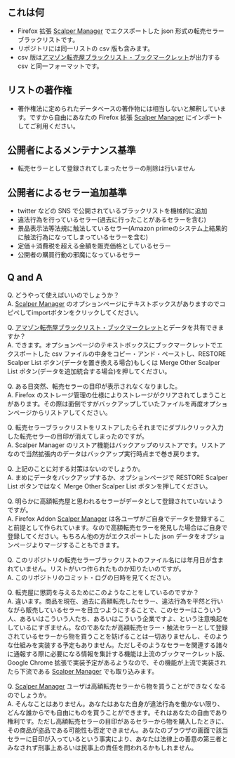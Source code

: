 ## これは何
+ Firefox 拡張 [Scalper Manager](https://addons.mozilla.org/ja/firefox/addon/scalper-manager/) でエクスポートした json 形式の転売セラーブラックリストです。
+ リポジトリには同一リストの csv 版も含みます。
+ csv 版は[アマゾン転売屋ブラックリスト・ブックマークレット](https://note.com/jackpot_hide/n/n228b0876673d)が出力する csv と同一フォーマットです。

## リストの著作権
+ 著作権法に定められたデータベースの著作物には相当しないと解釈しています。ですから自由にあなたの Firefox 拡張 [Scalper Manager](https://addons.mozilla.org/ja/firefox/addon/scalper-manager/) にインポートしてご利用ください。

## 公開者によるメンテナンス基準
+ 転売セラーとして登録されてしまったセラーの削除は行いません

## 公開者によるセラー追加基準
+ twitter などの SNS で公開されているブラックリストを機械的に追加
+ 違法行為を行っているセラー(過去に行ったことがあるセラーを含む)
+ 景品表示法等法規に触法しているセラー(Amazon primeのシステム上結果的に触法行為になってしまっているセラーを含む)
+ 定価＋消費税を超える金額を販売価格としているセラー
+ 公開者の購買行動の邪魔になっているセラー

## Q and A
Q. どうやって使えばいいのでしょうか？  
A. [Scalper Manager](https://addons.mozilla.org/ja/firefox/addon/scalper-manager/) のオプションページにテキストボックスがありますのでコピペしてimportボタンをクリックしてください。

Q. [アマゾン転売屋ブラックリスト・ブックマークレット](https://note.com/jackpot_hide/n/n228b0876673d)とデータを共有できますか？  
A. できます。オプションページのテキストボックスにブックマークレットでエクスポートした csv ファイルの中身をコピー・アンド・ペーストし、RESTORE Scalper List ボタン(データを置き換える場合)もしくは Merge Other Scalper List ボタン(データを追加統合する場合)を押してください。

Q. ある日突然、転売セラーの目印が表示されなくなりました。  
A. Firefox のストレージ管理の仕様によりストレージがクリアされてしまうことがあります。その際は面倒ですがバックアップしていたファイルを再度オプションページからリストアしてください。

Q. 転売セラーブラックリストをリストアしたらそれまでにダブルクリック入力した転売セラーの目印が消えてしまったのですが。  
A. Scalper Manager のリストア機能はバックアップのリストアです。リストアなので当然拡張内のデータはバックアップ実行時点まで巻き戻ります。

Q. 上記のことに対する対策はないのでしょうか。  
A. まめにデータをバックアップするか、オプションページで RESTORE Scalper List ボタンではなく Merge Other Scalper List ボタンを押してください。

Q. 明らかに高額転売屋と思われるセラーがデータとして登録されていないようですが。  
A. Firefox Addon [Scalper Manager](https://addons.mozilla.org/ja/firefox/addon/scalper-manager/) は各ユーザがご自身でデータを登録すること前提として作られています。なので高額転売セラーを発見した場合はご自身で登録してください。もちろん他の方がエクスポートした json データをオプションページよりマージすることもできます。

Q. このリポジトリの転売セラーブラックリストのファイル名には年月日が含まれていません。リストがいつ作られたものか知りたいのですが。  
A. このリポジトリのコミット・ログの日時を見てください。

Q. 転売屋に懲罰を与えるためにこのようなことをしているのですか？  
A. 違います。商品を現在、過去に高額転売したセラー、違法行為を平然と行いながら販売しているセラーを目立つようにすることで、このセラーはこういう人、あるいはこういう人たち、あるいはこういう企業ですよ、という注意喚起をしているにすぎません。なのであなたが高額転売セラー・触法セラーとして登録されているセラーから物を買うことを妨げることは一切ありませんし、そのような仕組みを実装する予定もありません。ただしそのようなセラーを関連する諸々に通報する際に必要になる情報を集計する機能は上流のブックマークレット版、Google Chrome 拡張で実装予定があるようなので、その機能が上流で実装されたら下流である [Scalper Manager](https://addons.mozilla.org/ja/firefox/addon/scalper-manager/) でも取り込みます。

Q. [Scalper Manager](https://addons.mozilla.org/ja/firefox/addon/scalper-manager/) ユーザは高額転売セラーから物を買うことができなくなるのでしょうか。  
A. そんなことはありません。あなたはあなた自身が違法行為を働かない限り、どんな誰からでも自由にものを買うことができます。それはあなたの自由であり権利です。ただし高額転売セラーの目印があるセラーから物を購入したときに、その商品が盗品である可能性も否定できません。あなたのブラウザの画面で該当セラーに目印が入っているという事実により、あなたは法律上の善意の第三者とみなされず刑事上あるいは民事上の責任を問われるかもしれません。

